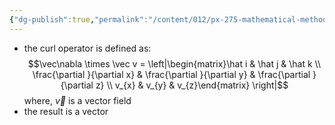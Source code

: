 ```yaml
---
{"dg-publish":true,"permalink":"/content/012/px-275-mathematical-methods/term-1/c-vector-calculus/px-275-c1d-curl/","noteIcon":"1","created":"2024-11-25T10:50:32.000+00:00","updated":"2024-11-26T18:24:01.156+00:00"}
---
```


- the curl operator is defined as:
$$\vec\nabla \times \vec v = \left|\begin{matrix}\hat i & \hat j & \hat k \\ \frac{\partial }{\partial x} & \frac{\partial }{\partial y} & \frac{\partial }{\partial z} \\ v_{x} & v_{y} & v_{z}\end{matrix} \right|$$
	where, $\vec v$ is a vector field
- the result is a vector
 